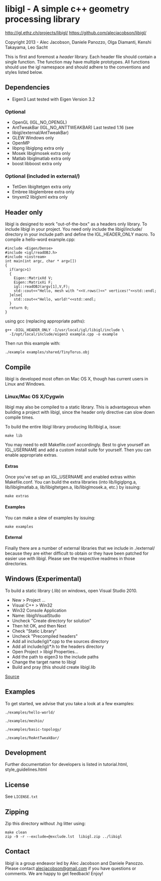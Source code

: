 libigl - A simple c++ geometry processing library
=================================================

<http://igl.ethz.ch/projects/libigl/>
<https://github.com/alecjacobson/libigl/>

Copyright 2013 - Alec Jacobson, Daniele Panozzo, Olga Diamanti, Kenshi
Takayama, Leo Sacht

This is first and foremost a *header* library. Each header file should contain
a single function.  The function may have multiple prototypes. All functions
should use the igl namespace and should adhere to the conventions and styles
listed below. 

## Dependencies ##
- Eigen3  Last tested with Eigen Version 3.2

### Optional ###
- OpenGL (IGL_NO_OPENGL)
- AntTweakBar  (IGL_NO_ANTTWEAKBAR) Last tested 1.16 (see
-   libigl/external/AntTweakBar)
- GLEW  Windows only
- OpenMP  
- libpng  libiglpng extra only
- Mosek  libiglmosek extra only
- Matlab  libiglmatlab extra only
- boost  libboost extra only

### Optional (included in external/) ###
- TetGen  libigltetgen extra only
- Embree  libiglembree extra only
- tinyxml2  libiglxml extra only
 
## Header only ##
libigl is designed to work "out-of-the-box" as a headers only library. To
include libigl in your project. You need only include the libigl/include/
directory in your include path and define the IGL_HEADER_ONLY macro. To 
compile a hello-word example.cpp:

    #include <Eigen/Dense>
    #include <igl/readOBJ.h>
    #include <iostream>
    int main(int argc, char * argv[])
    {
      if(argc>1)
      {
        Eigen::MatrixXd V;
        Eigen::MatrixXi F;
        igl::readOBJ(argv[1],V,F);
        std::cout<<"Hello, mesh with "<<V.rows()<<" vertices!"<<std::endl;
      }else{
        std::cout<<"Hello, world!"<<std::endl;
      }
      return 0;
    }

using gcc (replacing appropriate paths):

    g++ -DIGL_HEADER_ONLY -I/usr/local/igl/libigl/include \
      -I/opt/local/include/eigen3 example.cpp -o example

Then run this example with:

    ./example examples/shared/TinyTorus.obj

## Compile ##
libigl is developed most often on Mac OS X, though has current users in Linux and Windows.

### Linux/Mac OS X/Cygwin ###
  
libigl may also be compiled to a static library. This is advantageous when
building a project with libigl, since the header only directive can slow down
compile times.

To build the entire libigl library producing lib/libigl.a, issue:
  
    make lib
  
You may need to edit Makefile.conf accordingly. Best to give yourself an
IGL_USERNAME and add a custom install suite for yourself. Then you can enable
appropriate extras.
  
#### Extras ####
Once you've set up an IGL_USERNAME and enabled extras within Makefile.conf.
You can build the extra libraries (into lib/ligiglpng.a, lib/libiglmatlab.a,
lib/libigltetgen.a, lib/libiglmosek.a, etc.) by issuing:
  
    make extras
  
#### Examples ####
You can make a slew of examples by issuing:
  
    make examples
  
#### External ####
Finally there are a number of external libraries that we include in
./external/ because they are either difficult to obtain or they have been
patched for easier use with libigl. Please see the respective readmes in
those directories.

## Windows (Experimental) ##
To build a static library (.lib) on windows, open Visual Studio 2010.

- New > Project ...
- Visual C++ > Win32
- Win32 Console Application
- Name: libiglVisualStudio
- Uncheck "Create directory for solution"
- Then hit OK, and then Next
- Check "Static Library"
- Uncheck "Precompiled headers"
- Add all include/igl/*.cpp to the sources directory
- Add all include/igl/*.h to the headers directory
- Open Project > libigl Properties...
- Add the path to eigen3 to the include paths
- Change the target name to libigl
- Build and pray (this should create libigl.lib

[Source](http://msdn.microsoft.com/en-us/library/ms235627(v=vs.80).aspx)

## Examples ##
To get started, we advise that you take a look at a few examples:

    ./examples/hello-world/

    ./examples/meshio/

    ./examples/basic-topology/

    ./examples/ReAntTweakBar/

## Development ##
Further documentation for developers is listed in tutorial.html,
style_guidelines.html

## License ##
See `LICENSE.txt`

## Zipping ##
Zip this directory without .hg litter using:

    make clean
    zip -9 -r --exclude=@exclude.lst  libigl.zip ../libigl

## Contact ##
libigl is a group endeavor led by Alec Jacobson and Daniele Panozzo. Please
contact [alecjacobson@gmail.com](mailto:alecjacobson@gmail.com) if you have questions or comments. We are happy
to get feedback! Enjoy!
